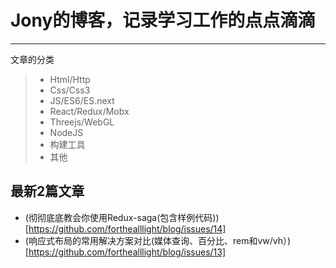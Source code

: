 # Jony的博客，记录学习工作的点点滴滴

------

文章的分类

> * Html/Http
> * Css/Css3
> * JS/ES6/ES.next
> * React/Redux/Mobx
> * Threejs/WebGL
> * NodeJS
> * 构建工具
> * 其他

## 最新2篇文章

 - (彻彻底底教会你使用Redux-saga(包含样例代码))[https://github.com/forthealllight/blog/issues/14]
 - (响应式布局的常用解决方案对比(媒体查询、百分比、rem和vw/vh）)[https://github.com/forthealllight/blog/issues/13]
